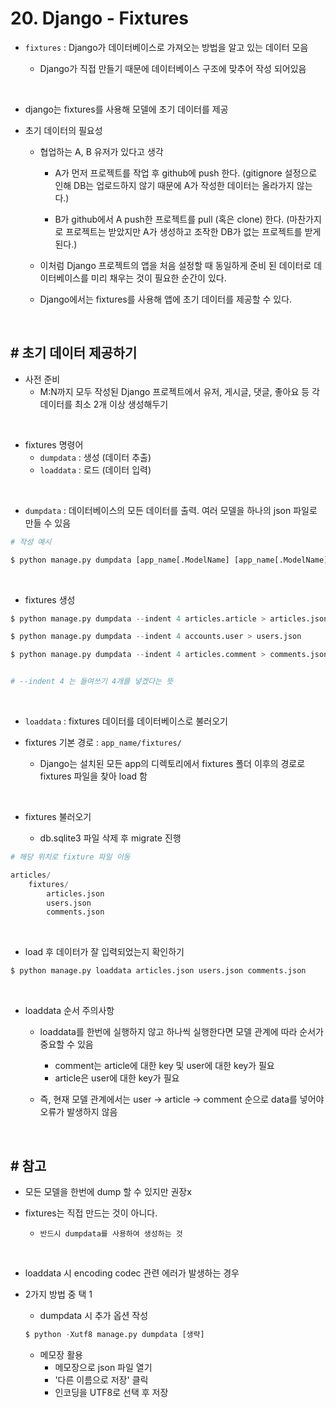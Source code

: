 # 20. Django - Fixtures

- `fixtures` : Django가 데이터베이스로 가져오는 방법을 알고 있는 데이터 모음

    - Django가 직접 만들기 때문에 데이터베이스 구조에 맞추어 작성 되어있음

<br>

- django는 fixtures를 사용해 모델에 초기 데이터를 제공

- 초기 데이터의 필요성

    - 협업하는 A, B 유저가 있다고 생각
        - A가 먼저 프로젝트를 작업 후 github에 push 한다. (gitignore 설정으로 인해 DB는 업로드하지 않기 때문에 A가 작성한 데이터는 올라가지 않는다.)

        - B가 github에서 A push한 프로젝트를 pull (혹은 clone) 한다. (마찬가지로 프로젝트는 받았지만 A가 생성하고 조작한 DB가 없는 프로젝트를 받게 된다.)

    - 이처럼 Django 프로젝트의 앱을 처음 설정할 때 동일하게 준비 된 데이터로 데이터베이스를 미리 채우는 것이 필요한 순간이 있다.

    - Django에서는 fixtures를 사용해 앱에 초기 데이터를 제공할 수 있다.

<br>

## # 초기 데이터 제공하기

- 사전 준비
    - M:N까지 모두 작성된 Django 프로젝트에서 유저, 게시글, 댓글, 좋아요 등 각 데이터를 최소 2개 이상 생성해두기

<br>

- fixtures 명령어
    - `dumpdata` : 생성 (데이터 추출)
    - `loaddata` : 로드 (데이터 입력)

<br>

- `dumpdata` : 데이터베이스의 모든 데이터를 출력. 여러 모델을 하나의 json 파일로 만들 수 있음
```py
# 작성 예시

$ python manage.py dumpdata [app_name[.ModelName] [app_name[.ModelName] ...]] > filename.json
```

<br>

- fixtures 생성
```py
$ python manage.py dumpdata --indent 4 articles.article > articles.json
```
```py
$ python manage.py dumpdata --indent 4 accounts.user > users.json

$ python manage.py dumpdata --indent 4 articles.comment > comments.json


# --indent 4 는 들여쓰기 4개를 넣겠다는 뜻
```

<br>

- `loaddata` : fixtures 데이터를 데이터베이스로 불러오기

- fixtures 기본 경로 : `app_name/fixtures/`
    - Django는 설치된 모든 app의 디렉토리에서 fixtures 폴더 이후의 경로로 fixtures 파일을 찾아 load 함

<br>

- fixtures 불러오기

    - db.sqlite3 파일 삭제 후 migrate 진행
```py
# 해당 위치로 fixture 파일 이동

articles/
    fixtures/
        articles.json
        users.json
        comments.json
```

<br>

- load 후 데이터가 잘 입력되었는지 확인하기
```py
$ python manage.py loaddata articles.json users.json comments.json
```

<br>

- loaddata 순서 주의사항
    - loaddata를 한번에 실행하지 않고 하나씩 실행한다면 모델 관계에 따라 순서가 중요할 수 있음

        - comment는 article에 대한 key 및 user에 대한 key가 필요
        - article은 user에 대한 key가 필요

    - 즉, 현재 모델 관계에서는 user -> article -> comment 순으로 data를 넣어야 오류가 발생하지 않음


<br>

## # 참고
- 모든 모델을 한번에 dump 할 수 있지만 권장x

- fixtures는 직접 만드는 것이 아니다.
    - `반드시 dumpdata를 사용하여 생성하는 것`

<br>

- loaddata 시 encoding codec 관련 에러가 발생하는 경우

- 2가지 방법 중 택 1
    - dumpdata 시 추가 옵션 작성
    ```py
    $ python -Xutf8 manage.py dumpdata [생략]
    ```

    - 메모장 활용
        - 메모장으로 json 파일 열기
        - '다른 이름으로 저장' 클릭
        - 인코딩을 UTF8로 선택 후 저장

        


